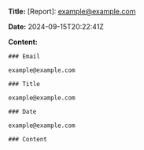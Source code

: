 **Title:** [Report]: example@example.com

**Date:** 2024-09-15T20:22:41Z

**Content:**
```plaintext
### Email

example@example.com

### Title

example@example.com

### Date

example@example.com

### Content



```
